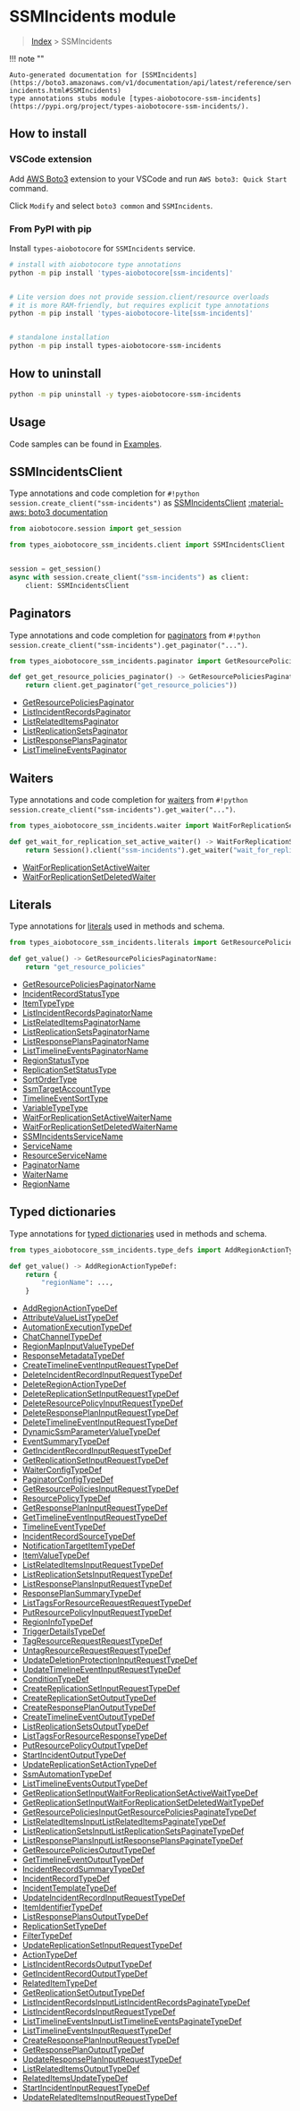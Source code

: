 # SSMIncidents module

> [Index](../README.md) > SSMIncidents


!!! note ""

    Auto-generated documentation for [SSMIncidents](https://boto3.amazonaws.com/v1/documentation/api/latest/reference/services/ssm-incidents.html#SSMIncidents)
    type annotations stubs module [types-aiobotocore-ssm-incidents](https://pypi.org/project/types-aiobotocore-ssm-incidents/).

## How to install

### VSCode extension

Add [AWS Boto3](https://marketplace.visualstudio.com/items?itemName=Boto3typed.boto3-ide)
extension to your VSCode and run `AWS boto3: Quick Start` command.

Click `Modify` and select `boto3 common` and `SSMIncidents`.

### From PyPI with pip

Install `types-aiobotocore` for `SSMIncidents` service.

```bash
# install with aiobotocore type annotations
python -m pip install 'types-aiobotocore[ssm-incidents]'


# Lite version does not provide session.client/resource overloads
# it is more RAM-friendly, but requires explicit type annotations
python -m pip install 'types-aiobotocore-lite[ssm-incidents]'


# standalone installation
python -m pip install types-aiobotocore-ssm-incidents
```



## How to uninstall

```bash
python -m pip uninstall -y types-aiobotocore-ssm-incidents
```

## Usage

Code samples can be found in [Examples](./usage.md).

## SSMIncidentsClient

Type annotations and code completion for  `#!python session.create_client("ssm-incidents")` as [SSMIncidentsClient](./client.md)
[:material-aws: boto3 documentation](https://boto3.amazonaws.com/v1/documentation/api/latest/reference/services/ssm-incidents.html#SSMIncidents.Client)

```python title="Usage example"
from aiobotocore.session import get_session

from types_aiobotocore_ssm_incidents.client import SSMIncidentsClient


session = get_session()
async with session.create_client("ssm-incidents") as client:
    client: SSMIncidentsClient
```


## Paginators

Type annotations and code completion for
[paginators](./paginators.md)
from `#!python session.create_client("ssm-incidents").get_paginator("...")`.

```python title="Usage example"
from types_aiobotocore_ssm_incidents.paginator import GetResourcePoliciesPaginator

def get_get_resource_policies_paginator() -> GetResourcePoliciesPaginator:
    return client.get_paginator("get_resource_policies"))
```

- [GetResourcePoliciesPaginator](./paginators.md#getresourcepoliciespaginator)
- [ListIncidentRecordsPaginator](./paginators.md#listincidentrecordspaginator)
- [ListRelatedItemsPaginator](./paginators.md#listrelateditemspaginator)
- [ListReplicationSetsPaginator](./paginators.md#listreplicationsetspaginator)
- [ListResponsePlansPaginator](./paginators.md#listresponseplanspaginator)
- [ListTimelineEventsPaginator](./paginators.md#listtimelineeventspaginator)




## Waiters

Type annotations and code completion for
[waiters](./waiters.md)
from `#!python session.create_client("ssm-incidents").get_waiter("...")`.

```python title="Usage example"
from types_aiobotocore_ssm_incidents.waiter import WaitForReplicationSetActiveWaiter

def get_wait_for_replication_set_active_waiter() -> WaitForReplicationSetActiveWaiter:
    return Session().client("ssm-incidents").get_waiter("wait_for_replication_set_active")
```

- [WaitForReplicationSetActiveWaiter](./waiters.md#waitforreplicationsetactivewaiter)
- [WaitForReplicationSetDeletedWaiter](./waiters.md#waitforreplicationsetdeletedwaiter)






## Literals

Type annotations for [literals](./literals.md) used in methods and schema.

```python title="Usage example"
from types_aiobotocore_ssm_incidents.literals import GetResourcePoliciesPaginatorName

def get_value() -> GetResourcePoliciesPaginatorName:
    return "get_resource_policies"
```

- [GetResourcePoliciesPaginatorName](./literals.md#getresourcepoliciespaginatorname)
- [IncidentRecordStatusType](./literals.md#incidentrecordstatustype)
- [ItemTypeType](./literals.md#itemtypetype)
- [ListIncidentRecordsPaginatorName](./literals.md#listincidentrecordspaginatorname)
- [ListRelatedItemsPaginatorName](./literals.md#listrelateditemspaginatorname)
- [ListReplicationSetsPaginatorName](./literals.md#listreplicationsetspaginatorname)
- [ListResponsePlansPaginatorName](./literals.md#listresponseplanspaginatorname)
- [ListTimelineEventsPaginatorName](./literals.md#listtimelineeventspaginatorname)
- [RegionStatusType](./literals.md#regionstatustype)
- [ReplicationSetStatusType](./literals.md#replicationsetstatustype)
- [SortOrderType](./literals.md#sortordertype)
- [SsmTargetAccountType](./literals.md#ssmtargetaccounttype)
- [TimelineEventSortType](./literals.md#timelineeventsorttype)
- [VariableTypeType](./literals.md#variabletypetype)
- [WaitForReplicationSetActiveWaiterName](./literals.md#waitforreplicationsetactivewaitername)
- [WaitForReplicationSetDeletedWaiterName](./literals.md#waitforreplicationsetdeletedwaitername)
- [SSMIncidentsServiceName](./literals.md#ssmincidentsservicename)
- [ServiceName](./literals.md#servicename)
- [ResourceServiceName](./literals.md#resourceservicename)
- [PaginatorName](./literals.md#paginatorname)
- [WaiterName](./literals.md#waitername)
- [RegionName](./literals.md#regionname)




## Typed dictionaries

Type annotations for [typed dictionaries](./type_defs.md) used in methods and schema.

```python title="Usage example"
from types_aiobotocore_ssm_incidents.type_defs import AddRegionActionTypeDef

def get_value() -> AddRegionActionTypeDef:
    return {
        "regionName": ...,
    }
```

- [AddRegionActionTypeDef](./type_defs.md#addregionactiontypedef)
- [AttributeValueListTypeDef](./type_defs.md#attributevaluelisttypedef)
- [AutomationExecutionTypeDef](./type_defs.md#automationexecutiontypedef)
- [ChatChannelTypeDef](./type_defs.md#chatchanneltypedef)
- [RegionMapInputValueTypeDef](./type_defs.md#regionmapinputvaluetypedef)
- [ResponseMetadataTypeDef](./type_defs.md#responsemetadatatypedef)
- [CreateTimelineEventInputRequestTypeDef](./type_defs.md#createtimelineeventinputrequesttypedef)
- [DeleteIncidentRecordInputRequestTypeDef](./type_defs.md#deleteincidentrecordinputrequesttypedef)
- [DeleteRegionActionTypeDef](./type_defs.md#deleteregionactiontypedef)
- [DeleteReplicationSetInputRequestTypeDef](./type_defs.md#deletereplicationsetinputrequesttypedef)
- [DeleteResourcePolicyInputRequestTypeDef](./type_defs.md#deleteresourcepolicyinputrequesttypedef)
- [DeleteResponsePlanInputRequestTypeDef](./type_defs.md#deleteresponseplaninputrequesttypedef)
- [DeleteTimelineEventInputRequestTypeDef](./type_defs.md#deletetimelineeventinputrequesttypedef)
- [DynamicSsmParameterValueTypeDef](./type_defs.md#dynamicssmparametervaluetypedef)
- [EventSummaryTypeDef](./type_defs.md#eventsummarytypedef)
- [GetIncidentRecordInputRequestTypeDef](./type_defs.md#getincidentrecordinputrequesttypedef)
- [GetReplicationSetInputRequestTypeDef](./type_defs.md#getreplicationsetinputrequesttypedef)
- [WaiterConfigTypeDef](./type_defs.md#waiterconfigtypedef)
- [PaginatorConfigTypeDef](./type_defs.md#paginatorconfigtypedef)
- [GetResourcePoliciesInputRequestTypeDef](./type_defs.md#getresourcepoliciesinputrequesttypedef)
- [ResourcePolicyTypeDef](./type_defs.md#resourcepolicytypedef)
- [GetResponsePlanInputRequestTypeDef](./type_defs.md#getresponseplaninputrequesttypedef)
- [GetTimelineEventInputRequestTypeDef](./type_defs.md#gettimelineeventinputrequesttypedef)
- [TimelineEventTypeDef](./type_defs.md#timelineeventtypedef)
- [IncidentRecordSourceTypeDef](./type_defs.md#incidentrecordsourcetypedef)
- [NotificationTargetItemTypeDef](./type_defs.md#notificationtargetitemtypedef)
- [ItemValueTypeDef](./type_defs.md#itemvaluetypedef)
- [ListRelatedItemsInputRequestTypeDef](./type_defs.md#listrelateditemsinputrequesttypedef)
- [ListReplicationSetsInputRequestTypeDef](./type_defs.md#listreplicationsetsinputrequesttypedef)
- [ListResponsePlansInputRequestTypeDef](./type_defs.md#listresponseplansinputrequesttypedef)
- [ResponsePlanSummaryTypeDef](./type_defs.md#responseplansummarytypedef)
- [ListTagsForResourceRequestRequestTypeDef](./type_defs.md#listtagsforresourcerequestrequesttypedef)
- [PutResourcePolicyInputRequestTypeDef](./type_defs.md#putresourcepolicyinputrequesttypedef)
- [RegionInfoTypeDef](./type_defs.md#regioninfotypedef)
- [TriggerDetailsTypeDef](./type_defs.md#triggerdetailstypedef)
- [TagResourceRequestRequestTypeDef](./type_defs.md#tagresourcerequestrequesttypedef)
- [UntagResourceRequestRequestTypeDef](./type_defs.md#untagresourcerequestrequesttypedef)
- [UpdateDeletionProtectionInputRequestTypeDef](./type_defs.md#updatedeletionprotectioninputrequesttypedef)
- [UpdateTimelineEventInputRequestTypeDef](./type_defs.md#updatetimelineeventinputrequesttypedef)
- [ConditionTypeDef](./type_defs.md#conditiontypedef)
- [CreateReplicationSetInputRequestTypeDef](./type_defs.md#createreplicationsetinputrequesttypedef)
- [CreateReplicationSetOutputTypeDef](./type_defs.md#createreplicationsetoutputtypedef)
- [CreateResponsePlanOutputTypeDef](./type_defs.md#createresponseplanoutputtypedef)
- [CreateTimelineEventOutputTypeDef](./type_defs.md#createtimelineeventoutputtypedef)
- [ListReplicationSetsOutputTypeDef](./type_defs.md#listreplicationsetsoutputtypedef)
- [ListTagsForResourceResponseTypeDef](./type_defs.md#listtagsforresourceresponsetypedef)
- [PutResourcePolicyOutputTypeDef](./type_defs.md#putresourcepolicyoutputtypedef)
- [StartIncidentOutputTypeDef](./type_defs.md#startincidentoutputtypedef)
- [UpdateReplicationSetActionTypeDef](./type_defs.md#updatereplicationsetactiontypedef)
- [SsmAutomationTypeDef](./type_defs.md#ssmautomationtypedef)
- [ListTimelineEventsOutputTypeDef](./type_defs.md#listtimelineeventsoutputtypedef)
- [GetReplicationSetInputWaitForReplicationSetActiveWaitTypeDef](./type_defs.md#getreplicationsetinputwaitforreplicationsetactivewaittypedef)
- [GetReplicationSetInputWaitForReplicationSetDeletedWaitTypeDef](./type_defs.md#getreplicationsetinputwaitforreplicationsetdeletedwaittypedef)
- [GetResourcePoliciesInputGetResourcePoliciesPaginateTypeDef](./type_defs.md#getresourcepoliciesinputgetresourcepoliciespaginatetypedef)
- [ListRelatedItemsInputListRelatedItemsPaginateTypeDef](./type_defs.md#listrelateditemsinputlistrelateditemspaginatetypedef)
- [ListReplicationSetsInputListReplicationSetsPaginateTypeDef](./type_defs.md#listreplicationsetsinputlistreplicationsetspaginatetypedef)
- [ListResponsePlansInputListResponsePlansPaginateTypeDef](./type_defs.md#listresponseplansinputlistresponseplanspaginatetypedef)
- [GetResourcePoliciesOutputTypeDef](./type_defs.md#getresourcepoliciesoutputtypedef)
- [GetTimelineEventOutputTypeDef](./type_defs.md#gettimelineeventoutputtypedef)
- [IncidentRecordSummaryTypeDef](./type_defs.md#incidentrecordsummarytypedef)
- [IncidentRecordTypeDef](./type_defs.md#incidentrecordtypedef)
- [IncidentTemplateTypeDef](./type_defs.md#incidenttemplatetypedef)
- [UpdateIncidentRecordInputRequestTypeDef](./type_defs.md#updateincidentrecordinputrequesttypedef)
- [ItemIdentifierTypeDef](./type_defs.md#itemidentifiertypedef)
- [ListResponsePlansOutputTypeDef](./type_defs.md#listresponseplansoutputtypedef)
- [ReplicationSetTypeDef](./type_defs.md#replicationsettypedef)
- [FilterTypeDef](./type_defs.md#filtertypedef)
- [UpdateReplicationSetInputRequestTypeDef](./type_defs.md#updatereplicationsetinputrequesttypedef)
- [ActionTypeDef](./type_defs.md#actiontypedef)
- [ListIncidentRecordsOutputTypeDef](./type_defs.md#listincidentrecordsoutputtypedef)
- [GetIncidentRecordOutputTypeDef](./type_defs.md#getincidentrecordoutputtypedef)
- [RelatedItemTypeDef](./type_defs.md#relateditemtypedef)
- [GetReplicationSetOutputTypeDef](./type_defs.md#getreplicationsetoutputtypedef)
- [ListIncidentRecordsInputListIncidentRecordsPaginateTypeDef](./type_defs.md#listincidentrecordsinputlistincidentrecordspaginatetypedef)
- [ListIncidentRecordsInputRequestTypeDef](./type_defs.md#listincidentrecordsinputrequesttypedef)
- [ListTimelineEventsInputListTimelineEventsPaginateTypeDef](./type_defs.md#listtimelineeventsinputlisttimelineeventspaginatetypedef)
- [ListTimelineEventsInputRequestTypeDef](./type_defs.md#listtimelineeventsinputrequesttypedef)
- [CreateResponsePlanInputRequestTypeDef](./type_defs.md#createresponseplaninputrequesttypedef)
- [GetResponsePlanOutputTypeDef](./type_defs.md#getresponseplanoutputtypedef)
- [UpdateResponsePlanInputRequestTypeDef](./type_defs.md#updateresponseplaninputrequesttypedef)
- [ListRelatedItemsOutputTypeDef](./type_defs.md#listrelateditemsoutputtypedef)
- [RelatedItemsUpdateTypeDef](./type_defs.md#relateditemsupdatetypedef)
- [StartIncidentInputRequestTypeDef](./type_defs.md#startincidentinputrequesttypedef)
- [UpdateRelatedItemsInputRequestTypeDef](./type_defs.md#updaterelateditemsinputrequesttypedef)


